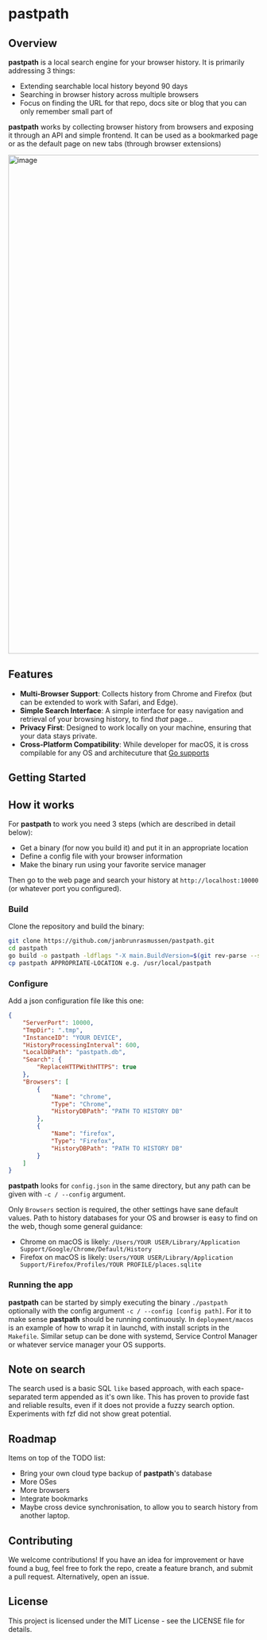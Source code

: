 # pastpath

## Overview

**pastpath** is a local search engine for your browser history. It is primarily addressing 3 things:

- Extending searchable local history beyond 90 days
- Searching in browser history across multiple browsers
- Focus on finding the URL for that repo, docs site or blog that you can only remember small part of

**pastpath** works by collecting browser history from browsers and exposing it through an API and simple frontend.
It can be used as a bookmarked page or as the default page on new tabs (through browser extensions)

<img width="1004" alt="image" src="https://github.com/janbrunrasmussen/pastpath/assets/24657397/dc29b2b2-351a-4a14-9784-6f1e38609041">

## Features

- **Multi-Browser Support**: Collects history from Chrome and Firefox (but can be extended to work with Safari, and Edge).
- **Simple Search Interface**: A simple interface for easy navigation and retrieval of your browsing history, to find _that_ page...
- **Privacy First**: Designed to work locally on your machine, ensuring that your data stays private.
- **Cross-Platform Compatibility**: While developer for macOS, it is cross compilable for any OS and architecuture that [Go supports](https://go.dev/src/go/build/syslist.go)

## Getting Started

## How it works

For **pastpath** to work you need 3 steps (which are described in detail below):

- Get a binary (for now you build it) and put it in an appropriate location
- Define a config file with your browser information
- Make the binary run using your favorite service manager

Then go to the web page and search your history at `http://localhost:10000` (or whatever port you configured).

### Build

Clone the repository and build the binary:

```bash
git clone https://github.com/janbrunrasmussen/pastpath.git
cd pastpath
go build -o pastpath -ldflags "-X main.BuildVersion=$(git rev-parse --short HEAD)"
cp pastpath APPROPRIATE-LOCATION e.g. /usr/local/pastpath
```

### Configure

Add a json configuration file like this one:

```json
{
    "ServerPort": 10000,
    "TmpDir": ".tmp",    
    "InstanceID": "YOUR DEVICE",
    "HistoryProcessingInterval": 600,
    "LocalDBPath": "pastpath.db",
    "Search": {
        "ReplaceHTTPWithHTTPS": true
    },
    "Browsers": [
        {
            "Name": "chrome",
            "Type": "Chrome",
            "HistoryDBPath": "PATH TO HISTORY DB"
        },
        {
            "Name": "firefox",
            "Type": "Firefox",
            "HistoryDBPath": "PATH TO HISTORY DB"
        }
    ]
}
```

**pastpath** looks for `config.json` in the same directory, but any path can be given with `-c / --config` argument.

Only `Browsers` section is required, the other settings have sane default values.
Path to history databases for your OS and browser is easy to find on the web, though some general guidance:

- Chrome on macOS is likely: `/Users/YOUR USER/Library/Application Support/Google/Chrome/Default/History`
- Firefox on macOS is likely: `Users/YOUR USER/Library/Application Support/Firefox/Profiles/YOUR PROFILE/places.sqlite`

### Running the app

**pastpath** can be started by simply executing the binary `./pastpath` optionally with the config argument `-c / --config [config path]`. For it to make sense **pastpath** should be running continuously. In `deployment/macos` is an example of how to wrap it in launchd, with install scripts in the `Makefile`. Similar setup can be done with systemd, Service Control Manager or whatever service manager your OS supports.

## Note on search

The search used is a basic SQL `like` based approach, with each space-separated term appended as it's own like. This has proven to provide fast and reliable results, even if it does not provide a fuzzy search option. Experiments with fzf did not show great potential.

## Roadmap

Items on top of the TODO list:

- Bring your own cloud type backup of **pastpath**'s database
- More OSes
- More browsers
- Integrate bookmarks
- Maybe cross device synchronisation, to allow you to search history from another laptop.

## Contributing

We welcome contributions! If you have an idea for improvement or have found a bug, feel free to fork the repo, create a feature branch, and submit a pull request. Alternatively, open an issue.

## License

This project is licensed under the MIT License - see the LICENSE file for details.
